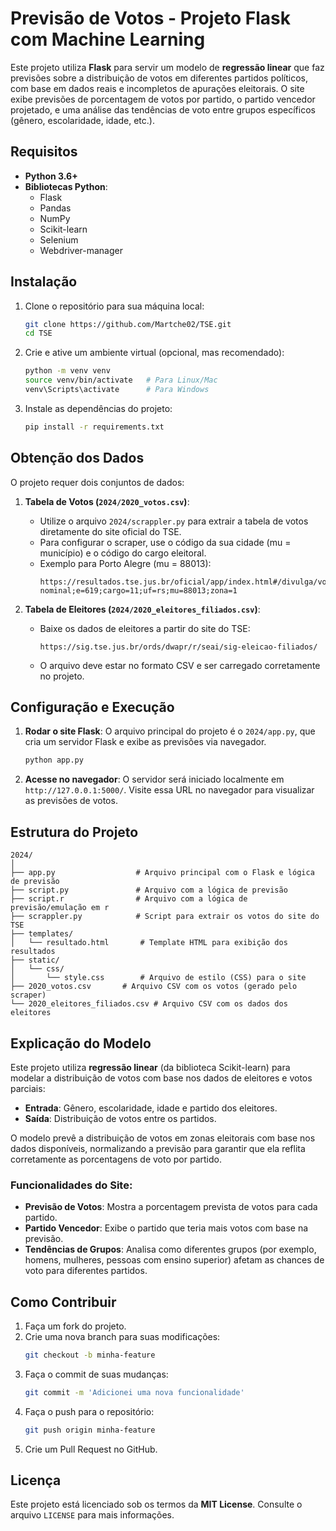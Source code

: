 
# Previsão de Votos - Projeto Flask com Machine Learning

Este projeto utiliza **Flask** para servir um modelo de **regressão linear** que faz previsões sobre a distribuição de votos em diferentes partidos políticos, com base em dados reais e incompletos de apurações eleitorais. O site exibe previsões de porcentagem de votos por partido, o partido vencedor projetado, e uma análise das tendências de voto entre grupos específicos (gênero, escolaridade, idade, etc.).

## Requisitos

- **Python 3.6+**
- **Bibliotecas Python**:
  - Flask
  - Pandas
  - NumPy
  - Scikit-learn
  - Selenium
  - Webdriver-manager

## Instalação

1. Clone o repositório para sua máquina local:

    ```bash
    git clone https://github.com/Martche02/TSE.git
    cd TSE
    ```

2. Crie e ative um ambiente virtual (opcional, mas recomendado):

    ```bash
    python -m venv venv
    source venv/bin/activate   # Para Linux/Mac
    venv\Scripts\activate      # Para Windows
    ```

3. Instale as dependências do projeto:

    ```bash
    pip install -r requirements.txt
    ```

## Obtenção dos Dados

O projeto requer dois conjuntos de dados:

1. **Tabela de Votos (`2024/2020_votos.csv`)**:
   - Utilize o arquivo `2024/scrappler.py` para extrair a tabela de votos diretamente do site oficial do TSE.
   - Para configurar o scraper, use o código da sua cidade (mu = município) e o código do cargo eleitoral.
   - Exemplo para Porto Alegre (mu = 88013):
     ```
     https://resultados.tse.jus.br/oficial/app/index.html#/divulga/votacao-nominal;e=619;cargo=11;uf=rs;mu=88013;zona=1
     ```

2. **Tabela de Eleitores (`2024/2020_eleitores_filiados.csv`)**:
   - Baixe os dados de eleitores a partir do site do TSE:
     ```
     https://sig.tse.jus.br/ords/dwapr/r/seai/sig-eleicao-filiados/
     ```
   - O arquivo deve estar no formato CSV e ser carregado corretamente no projeto.

## Configuração e Execução

1. **Rodar o site Flask**:
   O arquivo principal do projeto é o `2024/app.py`, que cria um servidor Flask e exibe as previsões via navegador.

    ```bash
    python app.py
    ```

2. **Acesse no navegador**:
   O servidor será iniciado localmente em `http://127.0.0.1:5000/`. Visite essa URL no navegador para visualizar as previsões de votos.

## Estrutura do Projeto

```
2024/
│
├── app.py                  # Arquivo principal com o Flask e lógica de previsão
├── script.py               # Arquivo com a lógica de previsão
├── script.r                # Arquivo com a lógica de previsão/emulação em r
├── scrappler.py            # Script para extrair os votos do site do TSE
├── templates/
│   └── resultado.html       # Template HTML para exibição dos resultados
├── static/
│   └── css/
│       └── style.css        # Arquivo de estilo (CSS) para o site
├── 2020_votos.csv       # Arquivo CSV com os votos (gerado pelo scraper)
└── 2020_eleitores_filiados.csv # Arquivo CSV com os dados dos eleitores
```

## Explicação do Modelo

Este projeto utiliza **regressão linear** (da biblioteca Scikit-learn) para modelar a distribuição de votos com base nos dados de eleitores e votos parciais:

- **Entrada**: Gênero, escolaridade, idade e partido dos eleitores.
- **Saída**: Distribuição de votos entre os partidos.
  
O modelo prevê a distribuição de votos em zonas eleitorais com base nos dados disponíveis, normalizando a previsão para garantir que ela reflita corretamente as porcentagens de voto por partido.

### Funcionalidades do Site:

- **Previsão de Votos**: Mostra a porcentagem prevista de votos para cada partido.
- **Partido Vencedor**: Exibe o partido que teria mais votos com base na previsão.
- **Tendências de Grupos**: Analisa como diferentes grupos (por exemplo, homens, mulheres, pessoas com ensino superior) afetam as chances de voto para diferentes partidos.

## Como Contribuir

1. Faça um fork do projeto.
2. Crie uma nova branch para suas modificações:
    ```bash
    git checkout -b minha-feature
    ```
3. Faça o commit de suas mudanças:
    ```bash
    git commit -m 'Adicionei uma nova funcionalidade'
    ```
4. Faça o push para o repositório:
    ```bash
    git push origin minha-feature
    ```
5. Crie um Pull Request no GitHub.

## Licença

Este projeto está licenciado sob os termos da **MIT License**. Consulte o arquivo `LICENSE` para mais informações.
